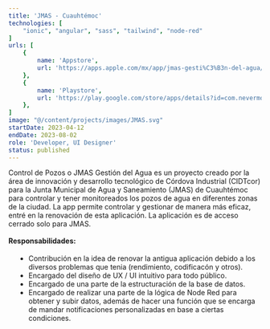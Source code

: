 ```yaml
---
title: 'JMAS - Cuauhtémoc'
technologies: [
    "ionic", "angular", "sass", "tailwind", "node-red"
]
urls: [
    {
        name: 'Appstore',
        url: 'https://apps.apple.com/mx/app/jmas-gesti%C3%B3n-del-agua/id1486677518'
    },
    {
        name: 'Playstore',
        url: 'https://play.google.com/store/apps/details?id=com.nevermore.controldepozos&hl=es_MX'
    },
]
image: "@/content/projects/images/JMAS.svg"
startDate: 2023-04-12
endDate: 2023-08-02
role: 'Developer, UI Designer'
status: published
---
```

Control de Pozos o JMAS Gestión del Agua es un proyecto creado por la área de innovación y desarrollo tecnológico de Córdova Industrial (CIDTcor) para la Junta Municipal de Agua y Saneamiento (JMAS) de Cuauhtémoc para controlar y tener monitoreados los pozos de agua en diferentes zonas de la ciudad. La app permite controlar y gestionar de manera más eficaz, entré en la renovación de esta aplicación. La aplicación es de acceso cerrado solo para JMAS.
\
\
**Responsabilidades:**

- Contribución en la idea de renovar la antigua aplicación debido a los diversos problemas que tenia (rendimiento, codificacón y otros).
- Encargado del diseño de UX / UI intuitivo para todo público.
- Encargado de una parte de la estructuración de la base de datos.
- Encargado de realizar una parte de la lógica de Node Red para obtener y subir datos, además de hacer una función que se encarga de mandar notificaciones personalizadas en base a ciertas condiciones.

<style>
    ul {
		list-style: disc !important;
		margin: 18px 0px !important;
		padding: 0px 0px 0px 40px !important;
	}
</style>
